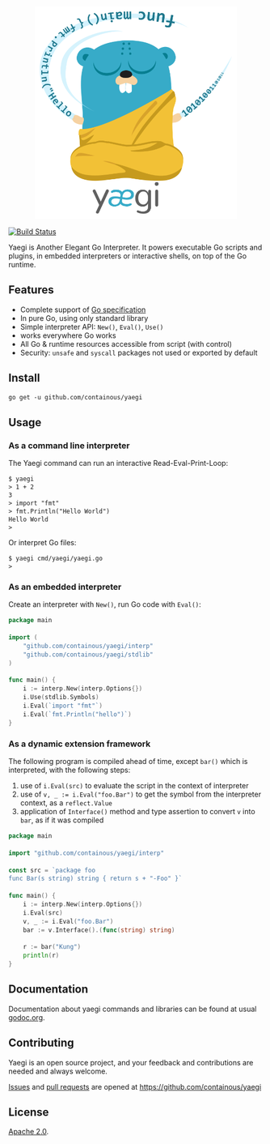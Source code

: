 <p align="center">
<img width="400" src="doc/images/yaegi.png" alt="Yaegi" title="Yaegi" />
</p>

[![Build Status](https://semaphoreci.com/api/v1/projects/8a9d3e41-0a4f-408e-a477-3c9c7418314d/2583906/badge.svg)](https://semaphoreci.com/containous/yaegi)

Yaegi is Another Elegant Go Interpreter. It powers executable Go scripts and plugins, in embedded interpreters or interactive shells, on top of the Go runtime.

## Features

* Complete support of [Go specification][specs]
* In pure Go, using only standard library
* Simple interpreter API: `New()`, `Eval()`, `Use()`
* works everywhere Go works
* All Go & runtime resources accessible from script (with control)
* Security: `unsafe` and `syscall` packages not used or exported by default

## Install

```console
go get -u github.com/containous/yaegi
```

## Usage

### As a command line interpreter

The Yaegi command can run an interactive Read-Eval-Print-Loop:

```console
$ yaegi
> 1 + 2
3
> import "fmt"
> fmt.Println("Hello World")
Hello World
>
```

Or interpret Go files:

```console
$ yaegi cmd/yaegi/yaegi.go
>
```

### As an embedded interpreter

Create an interpreter with `New()`, run Go code with `Eval()`:

```go
package main

import (
	"github.com/containous/yaegi/interp"
	"github.com/containous/yaegi/stdlib"
)

func main() {
	i := interp.New(interp.Options{})
	i.Use(stdlib.Symbols)
	i.Eval(`import "fmt"`)
	i.Eval(`fmt.Println("hello")`)
}
```

### As a dynamic extension framework

The following program is compiled ahead of time, except `bar()` which is interpreted, with the following steps:

1. use of `i.Eval(src)` to evaluate the script in the context of interpreter
2. use of `v, _ := i.Eval("foo.Bar")` to get the symbol from the interpreter context,  as a `reflect.Value`
3. application of `Interface()` method and type assertion to convert `v` into `bar`, as if it was compiled

```go
package main

import "github.com/containous/yaegi/interp"

const src = `package foo
func Bar(s string) string { return s + "-Foo" }`

func main() {
	i := interp.New(interp.Options{})
	i.Eval(src)
	v, _ := i.Eval("foo.Bar")
	bar := v.Interface().(func(string) string)

	r := bar("Kung")
	println(r)
}
```

## Documentation

Documentation about yaegi commands and libraries can be found at usual [godoc.org][docs].

## Contributing

Yaegi is an open source project, and your feedback and contributions are needed and always welcome.

[Issues] and [pull requests] are opened at https://github.com/containous/yaegi

## License

[Apache 2.0][License].

[specs]: https://golang.org/ref/spec
[docs]: https://godoc.org/github.com/containous/yaegi
[license]: https://github.com/containous/yaegi/blob/master/LICENSE
[github]: https://github.com/containous/yaegi
[Issues]: https://github.com/containous/yaegi/issues
[pull requests]: https://github.com/containous/yaegi/issues
